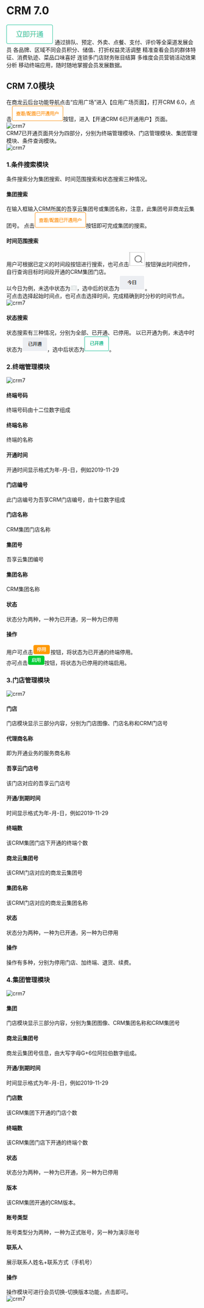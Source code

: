 # CRM 7.0                           
 ![crm7](picture\\CRM7\\16.png)
通过排队、预定、外卖、点餐、支付、评价等全渠道发展会员 各品牌、区域不同会员积分、储值、打折权益灵活调整 精准查看会员的群体特征、消费轨迹、菜品口味喜好 连锁多门店财务账目结算 多维度会员营销活动效果分析 移动终端应用，随时随地掌握会员发展数据。

## CRM 7.0模块
在商龙云后台功能导航点击“应用广场”进入【应用广场页面】，打开CRM 6.0，点击![crm7](picture\\CRM7\\17.png)按钮，进入【开通CRM 6已开通用户】页面。  
![crm7](picture\\CRM7\\18.png=500-)  
CRM7已开通页面共分为四部分，分别为终端管理模块、门店管理模块、集团管理模块、条件查询模块。    
![crm7](picture\\CRM7\\19.png=500-)  

### 1.条件搜索模块
条件搜索分为集团搜索、时间范围搜索和状态搜索三种情况。  
#### 集团搜索
在输入框输入CRM所属的吾享云集团号或集团名称，注意，此集团号非商龙云集团号。
点击![crm7](picture\\CRM7\\17.png)按钮即可完成集团的搜索。
#### 时间范围搜索
用户可根据已定义的时间段按钮进行搜索，也可点击![crm7](picture\\CRM7\\21.png)按钮弹出时间控件，自行查询目标时间段开通的CRM集团门店。  
以今日为例，未选中状态为![crm7](picture\\CRM7\\22.png)，选中后的状态为![crm7](picture\\CRM7\\23.png)。  
可点击选择起始时间点，也可点击选择时间，完成精确到时分秒的时间节点。  
![crm7](picture\\CRM7\\20.png=500-)    
#### 状态搜索
状态搜索有三种情况，分别为全部、已开通、已停用。
以已开通为例，未选中时状态为![crm7](picture\\CRM7\\25.png)，选中后状态为![crm7](picture\\CRM7\\26.png)。


### 2.终端管理模块
![crm7](picture\\CRM7\\27.png=500-)  
#### 终端号码
终端号码由十二位数字组成
#### 终端名称
终端的名称
#### 开通时间
开通时间显示格式为年-月-日，例如2019-11-29
#### 门店编号
此门店编号为吾享CRM门店编号，由十位数字组成
#### 门店名称
CRM集团门店名称
#### 集团号
吾享云集团编号
#### 集团名称
CRM集团名称
#### 状态
状态分为两种，一种为已开通，另一种为已停用
#### 操作
用户可点击![crm7](picture\\CRM7\\28.png)按钮，将状态为已开通的终端停用。  
亦可点击![crm7](picture\\CRM7\\29.png)按钮，将状态为已停用的终端启用。  



### 3.门店管理模块
![crm7](picture\\CRM7\\31.png=500-)  
#### 门店
门店模块显示三部分内容，分别为门店图像、门店名称和CRM门店号
#### 代理商名称
即为开通业务的服务商名称
#### 吾享云门店号
该门店对应的吾享云门店号
#### 开通/到期时间
时间显示格式为年-月-日，例如2019-11-29
#### 终端数
该CRM集团门店下开通的终端个数
#### 商龙云集团号
该CRM门店对应的商龙云集团号
#### 集团名称
该CRM门店对应的商龙云集团名称
#### 状态
状态分为两种，一种为已开通，另一种为已停用
#### 操作
操作有多种，分别为停用门店、加终端、退货、续费。



### 4.集团管理模块
![crm7](picture\\CRM7\\32.png=500-)  
#### 集团
门店模块显示三部分内容，分别为集团图像、CRM集团名称和CRM集团号
#### 商龙云集团号
商龙云集团号信息，由大写字母G+6位阿拉伯数字组成。
#### 开通/到期时间
时间显示格式为年-月-日，例如2019-11-29
#### 门店数
该CRM集团下开通的门店个数
#### 终端数
该CRM集团门店下开通的终端个数
#### 状态
状态分为两种，一种为已开通，另一种为已停用
#### 版本
该CRM集团开通的CRM版本。
#### 账号类型
账号类型分为两种，一种为正式账号，另一种为演示账号
#### 联系人
展示联系人姓名+联系方式（手机号）
#### 操作
操作模块可进行会员切换-切换版本功能，点击即可。  
![crm7](picture\\CRM7\\33.png=500-)